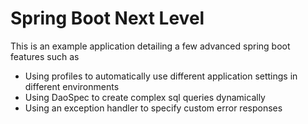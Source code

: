# Spring Boot Next Level

This is an example application detailing a few advanced spring boot features such as

- Using profiles to automatically use different application settings in different environments
- Using DaoSpec to create complex sql queries dynamically
- Using an exception handler to specify custom error responses
